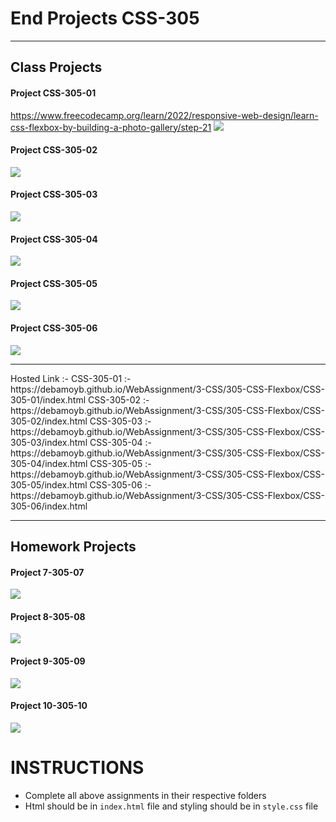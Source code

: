 # End Projects CSS-305

<hr>

## Class Projects

#### Project CSS-305-01

https://www.freecodecamp.org/learn/2022/responsive-web-design/learn-css-flexbox-by-building-a-photo-gallery/step-21
<img src="images/freecodecamp_flex.png">

#### Project CSS-305-02

<img src="images/Calculator.png">

#### Project CSS-305-03

<img src="images/Flex2_cards.png">

#### Project CSS-305-04

<img src="images/flipkart_navbar.png">

#### Project CSS-305-05

<img src="images/game.png.png">

#### Project CSS-305-06

<img src="images/linkedin_landingpage.png">

<hr>
Hosted Link :- 
CSS-305-01 :- https://debamoyb.github.io/WebAssignment/3-CSS/305-CSS-Flexbox/CSS-305-01/index.html
CSS-305-02 :- https://debamoyb.github.io/WebAssignment/3-CSS/305-CSS-Flexbox/CSS-305-02/index.html
CSS-305-03 :- https://debamoyb.github.io/WebAssignment/3-CSS/305-CSS-Flexbox/CSS-305-03/index.html
CSS-305-04 :- https://debamoyb.github.io/WebAssignment/3-CSS/305-CSS-Flexbox/CSS-305-04/index.html
CSS-305-05 :- https://debamoyb.github.io/WebAssignment/3-CSS/305-CSS-Flexbox/CSS-305-05/index.html
CSS-305-06 :- https://debamoyb.github.io/WebAssignment/3-CSS/305-CSS-Flexbox/CSS-305-06/index.html

<hr>

## Homework Projects

#### Project 7-305-07

<img src="images/boat.png">

#### Project 8-305-08

<img src="images/whiskers.in.png">

#### Project 9-305-09

<img src="images/solesearchindia.png">

#### Project 10-305-10

<img src="images/almamaterstore.png">


# INSTRUCTIONS
- Complete all above assignments in their respective folders
- Html should be in ```index.html``` file and styling should be in ```style.css``` file